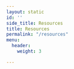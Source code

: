 ```yaml
---
layout: static
id: ''
side_title: Resources
title: Resources
permalink: "/resources"
menu:
  header:
    weight: 3

---
```

